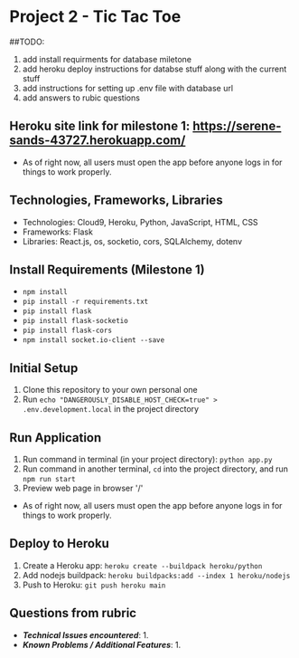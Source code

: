 # Project 2 - Tic Tac Toe

##TODO:
1. add install requirments for database miletone
2. add heroku deploy instructions for databse stuff along with the current stuff
3. add instructions for setting up .env file with database url
4. add answers to rubic questions

## Heroku site link for milestone 1: https://serene-sands-43727.herokuapp.com/
* As of right now, all users must open the app before anyone logs in for things to work properly.

## Technologies, Frameworks, Libraries
* Technologies: Cloud9, Heroku, Python, JavaScript, HTML, CSS
* Frameworks: Flask
* Libraries: React.js, os, socketio, cors, SQLAlchemy, dotenv

## Install Requirements (Milestone 1)
* `npm install`
* `pip install -r requirements.txt`
* `pip install flask`
* `pip install flask-socketio`
* `pip install flask-cors`
* `npm install socket.io-client --save`

## Initial Setup
1. Clone this repository to your own personal one
2. Run `echo "DANGEROUSLY_DISABLE_HOST_CHECK=true" > .env.development.local` in the project directory

## Run Application
1. Run command in terminal (in your project directory): `python app.py`
2. Run command in another terminal, `cd` into the project directory, and run `npm run start`
3. Preview web page in browser '/'
* As of right now, all users must open the app before anyone logs in for things to work properly.

## Deploy to Heroku
1. Create a Heroku app: `heroku create --buildpack heroku/python`
2. Add nodejs buildpack: `heroku buildpacks:add --index 1 heroku/nodejs`
3. Push to Heroku: `git push heroku main`

## Questions from rubric
* **_Technical Issues encountered_**: 
   1. 
* **_Known Problems / Additional Features_**:
   1. 